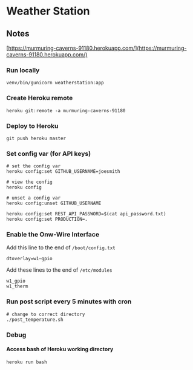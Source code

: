 # Weather Station

## Notes

[https://murmuring-caverns-91180.herokuapp.com/](https://murmuring-caverns-91180.herokuapp.com/)

### Run locally
```
venv/bin/gunicorn weatherstation:app
```

### Create Heroku remote
```
heroku git:remote -a murmuring-caverns-91180
```

### Deploy to Heroku
```
git push heroku master
```

### Set config var (for API keys)

```
# set the config var
heroku config:set GITHUB_USERNAME=joesmith

# view the config
heroku config

# unset a config var
heroku config:unset GITHUB_USERNAME
```
```
heroku config:set REST_API_PASSWORD=$(cat api_password.txt)
heroku config:set PRODUCTION=.
```

### Enable the Onw-Wire Interface

Add this line to the end of `/boot/config.txt`
```
dtoverlay=w1–gpio
```

Add these lines to the end of `/etc/modules`
```
w1_gpio
w1_therm
```

### Run post script every 5 minutes with cron
```
# change to correct directory
./post_temperature.sh
```

### Debug

#### Access bash of Heroku working directory
```
heroku run bash
```
